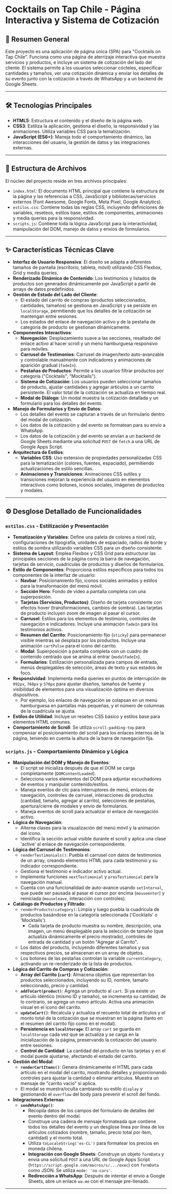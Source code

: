 # Cocktails on Tap Chile - Página Interactiva y Sistema de Cotización

## 🚀 Resumen General

Este proyecto es una aplicación de página única (SPA) para "Cocktails on Tap Chile". Funciona como una página de aterrizaje interactiva que muestra servicios y productos, e incluye un sistema de cotización del lado del cliente. El sistema permite a los usuarios seleccionar cócteles, especificar cantidades y tamaños, ver una cotización dinámica y enviar los detalles de su evento junto con la cotización a través de WhatsApp y a un backend de Google Sheets.

---

## 🛠️ Tecnologías Principales

* **HTML5**: Estructura el contenido y el diseño de la página web.
* **CSS3**: Estiliza la aplicación, gestiona el diseño, la responsividad y las animaciones. Utiliza variables CSS para la tematización.
* **JavaScript (ES6+)**: Maneja todo el comportamiento dinámico, las interacciones del usuario, la gestión de datos y las integraciones externas.

---

## 📁 Estructura de Archivos

El núcleo del proyecto reside en tres archivos principales:

* `index.html`: El documento HTML principal que contiene la estructura de la página y las referencias a CSS, JavaScript y bibliotecas/servicios externos (Font Awesome, Google Fonts, Meta Pixel, Google Analytics).
* `estilos.css`: Contiene todas las reglas CSS, incluyendo definiciones de variables, reseteos, estilos base, estilos de componentes, animaciones y media queries para la responsividad.
* `scripts.js`: Contiene toda la lógica JavaScript para la interactividad, manipulación del DOM, manejo de datos y envíos de formularios.

---

## ✨ Características Técnicas Clave

* **Interfaz de Usuario Responsiva**: El diseño se adapta a diferentes tamaños de pantalla (escritorio, tableta, móvil) utilizando CSS Flexbox, Grid y media queries.
* **Renderizado Dinámico de Contenido**: Los testimonios y listados de productos son generados dinámicamente por JavaScript a partir de arrays de datos predefinidos.
* **Gestión de Estado del Lado del Cliente**:
    * El estado del carrito de compras (productos seleccionados, cantidades, tamaños) se gestiona en JavaScript y se persiste en `localStorage`, permitiendo que los detalles de la cotización se mantengan entre sesiones.
    * Los estados del enlace de navegación activo y de la pestaña de categoría de producto se gestionan dinámicamente.
* **Componentes Interactivos**:
    * **Navegación**: Desplazamiento suave a las secciones, resaltado del enlace activo al hacer scroll y un menú hamburguesa responsivo para móviles.
    * **Carrusel de Testimonios**: Carrusel de imagen/texto auto-avanzable y controlable manualmente con indicadores y animaciones de aparición gradual (`fadeIn`).
    * **Pestañas de Productos**: Permite a los usuarios filtrar productos por categoría ("Cocktails", "Mocktails").
    * **Sistema de Cotización**: Los usuarios pueden seleccionar tamaños de producto, ajustar cantidades y agregar artículos a un carrito persistente. El valor total de la cotización se actualiza en tiempo real.
    * **Modal de Diálogo**: Un modal muestra la cotización detallada y un formulario para los detalles del evento.
* **Manejo de Formularios y Envío de Datos**:
    * Los detalles del evento se capturan a través de un formulario dentro del modal de cotización.
    * Los datos de la cotización y del evento se formatean para su envío a WhatsApp.
    * Los datos de la cotización y del evento se envían a un backend de Google Sheets mediante una solicitud `POST` de `fetch` a una URL de Google Apps Script.
* **Arquitectura de Estilos**:
    * **Variables CSS**: Uso extensivo de propiedades personalizadas CSS para la tematización (colores, fuentes, espaciado), permitiendo actualizaciones de estilo sencillas.
    * **Animaciones y Transiciones**: Animaciones CSS sutiles y transiciones mejoran la experiencia del usuario en elementos interactivos como botones, iconos sociales, imágenes de productos y modales.

---

## ⚙️ Desglose Detallado de Funcionalidades

### `estilos.css` - Estilización y Presentación

* **Tematización y Variables**: Define una paleta de colores a nivel raíz, configuraciones de tipografía, unidades de espaciado, radios de borde y estilos de sombra utilizando variables CSS para un diseño consistente.
* **Sistema de Layout**: Emplea Flexbox y CSS Grid para estructurar las principales secciones de la página como la barra de navegación, tarjetas de servicio, cuadrículas de productos y diseños de formularios.
* **Estilo de Componentes**: Proporciona estilos específicos para todos los componentes de la interfaz de usuario:
    * **Navbar**: Posicionamiento fijo, iconos sociales animados y estilos para la transformación del menú móvil.
    * **Sección Hero**: Fondo de video a pantalla completa con una superposición.
    * **Tarjetas (Servicios, Productos)**: Diseño de tarjeta consistente con efectos hover (transformaciones, cambios de sombra). Las tarjetas de producto incluyen zoom de imagen al pasar el cursor.
    * **Carrusel**: Estilos para los elementos de testimonio, controles de navegación e indicadores. Incluye una animación `fadeIn` para los testimonios activos.
    * **Resumen del Carrito**: Posicionamiento fijo (`sticky`) para permanecer visible mientras se desplaza por los productos. Incluye una animación `cartPulse` para el icono del carrito.
    * **Modal**: Superposición a pantalla completa con un cuadro de contenido centrado que se anima al entrar (`modalFadeIn`).
    * **Formularios**: Estilización personalizada para campos de entrada, menús desplegables de selección, áreas de texto y sus estados de foco.
* **Responsividad**: Implementa media queries en puntos de interrupción de `992px`, `768px` y `576px` para ajustar diseños, tamaños de fuente y visibilidad de elementos para una visualización óptima en diversos dispositivos.
    * Por ejemplo, los enlaces de navegación se colapsan en un menú hamburguesa en pantallas más pequeñas, y el número de columnas de la cuadrícula se ajusta.
* **Estilos de Utilidad**: Incluye un reseteo CSS básico y estilos base para elementos HTML comunes.
* **Comportamiento de Scroll**: Se utiliza `scroll-padding-top` para compensar el posicionamiento del scroll para los enlaces internos de la página, teniendo en cuenta la altura de la barra de navegación fija.

### `scripts.js` - Comportamiento Dinámico y Lógica

* **Manipulación del DOM y Manejo de Eventos**:
    * El script se inicializa después de que el DOM se carga completamente (`DOMContentLoaded`).
    * Selecciona varios elementos del DOM para adjuntar escuchadores de eventos y manipular contenido/estilos.
    * Maneja eventos de clic para interruptores de menú, enlaces de navegación, controles de carrusel, interacciones de productos (cantidad, tamaño, agregar al carrito), selecciones de pestañas, apertura/cierre de modales y envío de formularios.
    * Maneja eventos de scroll para actualizar el enlace de navegación activo.
* **Lógica de Navegación**:
    * Alterna clases para la visualización del menú móvil y la animación del icono.
    * Identifica la sección actual visible durante el scroll y aplica una clase 'active' al enlace de navegación correspondiente.
* **Lógica del Carrusel de Testimonios**:
    * `renderTestimonials()`: Puebla el carrusel con datos de testimonios de un array, creando elementos HTML para cada testimonio y su indicador correspondiente.
    * Gestiona el testimonio e indicador activo actual.
    * Implementa funciones `nextTestimonial` y `prevTestimonial` para la navegación manual.
    * Cuenta con una funcionalidad de auto-avance usando `setInterval`, que puede ser pausada al pasar el cursor por encima (`mouseenter`) y reiniciada (`mouseleave`, interacción con controles).
* **Catálogo de Productos y Filtrado**:
    * `renderProducts(category)`: Limpia y luego puebla la cuadrícula de productos basándose en la categoría seleccionada ('Cocktails' o 'Mocktails').
        * Cada tarjeta de producto muestra su nombre, descripción, una imagen, un menú desplegable para la selección de tamaño (que actualiza dinámicamente el precio mostrado), controles de entrada de cantidad y un botón "Agregar al Carrito".
    * Los datos del producto, incluyendo diferentes tamaños y sus respectivos precios, se almacenan en un array de objetos.
    * Los botones de las pestañas controlan la variable `currentCategory`, activando un re-renderizado de la lista de productos.
* **Lógica del Carrito de Compras y Cotización**:
    * **Array del Carrito (`cart`)**: Almacena objetos que representan los productos seleccionados, incluyendo su ID, nombre, tamaño seleccionado, precio y cantidad.
    * **`addToCart(product)`**: Agrega un producto al `cart`. Si ya existe un artículo idéntico (mismo ID y tamaño), se incrementa su cantidad; de lo contrario, se agrega un nuevo artículo. Activa una animación visual en el icono del carrito.
    * **`updateCart()`**: Recalcula y actualiza el recuento total de artículos y el monto total de la cotización que se muestran en la página (tanto en el resumen del carrito fijo como en el modal).
    * **Persistencia en `localStorage`**: El array `cart` se guarda en `localStorage` cada vez que se actualiza y se carga en la inicialización de la página, preservando la cotización del usuario entre sesiones.
    * **Control de Cantidad**: La cantidad del producto en las tarjetas y en el modal puede ajustarse, afectando el estado del carrito.
* **Gestión del Modal**:
    * **`renderCartItems()`**: Genera dinámicamente el HTML para cada artículo en el modal del carrito, mostrando detalles y proporcionando controles para ajustar la cantidad o eliminar artículos. Muestra un mensaje de "carrito vacío" si aplica.
    * El modal se muestra/oculta cambiando su estilo `display` y gestionando el `overflow` del body para prevenir el scroll del fondo.
* **Integraciones Externas**:
    * **`sendWhatsApp()`**:
        * Recopila datos de los campos del formulario de detalles del evento dentro del modal.
        * Construye una cadena de mensaje formateada que contiene todos los detalles del evento y un desglose línea por línea de los artículos cotizados (nombre, tamaño, precio total por ítem, cantidad) y el monto total.
        * Utiliza `toLocaleString('es-CL')` para formatear los precios en moneda chilena.
        * **Integración con Google Sheets**: Construye un objeto `formData` y envía una solicitud `POST` a una URL de Google Apps Script (`https://script.google.com/macros/s/.../exec`) con `formData` como JSON. Se utiliza `mode: 'no-cors'`.
        * **Redirección a WhatsApp**: Después de intentar el envío a Google Sheets, abre un enlace `wa.me` con el mensaje pre-llenado.

---
